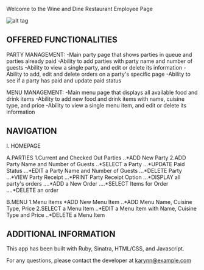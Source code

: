 Welcome to the Wine and Dine Restaurant Employee Page

![alt tag](http://i.imgur.com/N5QxVRw.png)



OFFERED FUNCTIONALITIES
-----------------------
	
PARTY MANAGEMENT:
	-Main party page that shows parties in queue and parties already paid 
	-Ability to add parties with party name and number of guests
	-Ability to view a single party, and edit or delete its information
	-Ability to add, edit and delete orders on a party's specific page
	-Ability to see if a party has paid and update paid status
	
MENU MANAGEMENT:
	-Main menu page that displays all available food and drink items 
	-Ability to add new food and drink items with name, cuisine type, and price
	-Ability to view a single menu item, and edit or delete its information

NAVIGATION
-----------------------

I. HOMEPAGE
 
A.PARTIES
1.Current and Checked Out Parties
..*ADD New Party
2.ADD Party Name and Number of Guests
..*SELECT a Party
...*UPDATE Paid Status
...*EDIT a Party Name and Number of Guests
...*DELETE Party
...*VIEW Party Receipt
...*PRINT Party Receipt Option
...*DISPLAY all party's orders
....*ADD a New Order
....*SELECT Items for Order
....*DELETE an order

B.MENU
1.Menu Items
*ADD New Menu Item
..*ADD Menu Name, Cuisine Type, Price
2.SELECT a Menu Item
..*EDIT a Menu Item with Name, Cuisine Type and Price
..*DELETE a Menu Item


ADDITIONAL INFORMATION
-----------------------

This app has been built with Ruby, Sinatra, HTML/CSS, and Javascript.

For any questions, please contact the developer at karynn@example.com
